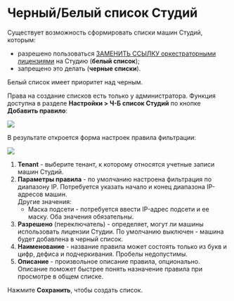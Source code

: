 # Черный/Белый список Студий
Существует возможность сформировать списки машин Студий, которым:
* разрешено пользоваться [ЗАМЕНИТЬ ССЫЛКУ оркестраторными лицензиями](https://docs.primo-rpa.ru/primo-rpa/orchestrator/settings/licensing#tipy-licenzii) на Студию (**белый список**);
* запрещено это делать (**черные списки**).

Белый список имеет приоритет над черным.

Права на создание списков есть только у администратора. Функция доступна в разделе **Настройки > Ч-Б список Студий** по кнопке **Добавить правило**:

![](../resources/settings/stidios-list-button.png)

В результате откроется форма настроек правила фильтрации:

![](../resources/settings/studios-list-form.png)

1. **Tenant** - выберите тенант, к которому относятся учетные записи машин Студий. 
2. **Параметры правила** - по умолчанию настроена фильтрация по диапазону IP. Потребуется указать начало и конец диапазона IP-адресов машин.\
   Другие значения:
   * Маска подсети - потребуется ввести IP-адрес подсети и ее маску. Оба значения обязательны.
3. **Разрешено** (переключатель) - определяет, могут ли машины использовать лицензии Студии. По умолчанию выключен - машина будет добавлена в черный список. 
4. **Наименование** - название правила может состоять только из букв и цифр, дефиса и подчеркивания. Пробелы недопустимы.
5. **Описание** - произвольное описание правила, опционально. Описание поможет быстрее понять назначение правила при просмотре в общем списке.

Нажмите **Сохранить**, чтобы создать список.
